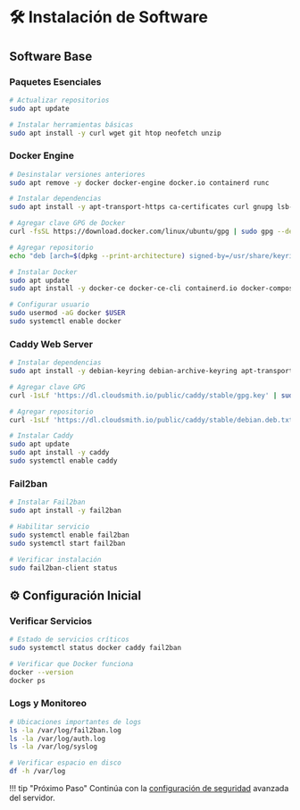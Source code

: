 # 🛠️ Instalación de Software

## Software Base

### Paquetes Esenciales

```bash
# Actualizar repositorios
sudo apt update

# Instalar herramientas básicas
sudo apt install -y curl wget git htop neofetch unzip
```

### Docker Engine

```bash
# Desinstalar versiones anteriores
sudo apt remove -y docker docker-engine docker.io containerd runc

# Instalar dependencias
sudo apt install -y apt-transport-https ca-certificates curl gnupg lsb-release

# Agregar clave GPG de Docker
curl -fsSL https://download.docker.com/linux/ubuntu/gpg | sudo gpg --dearmor -o /usr/share/keyrings/docker-archive-keyring.gpg

# Agregar repositorio
echo "deb [arch=$(dpkg --print-architecture) signed-by=/usr/share/keyrings/docker-archive-keyring.gpg] https://download.docker.com/linux/ubuntu $(lsb_release -cs) stable" | sudo tee /etc/apt/sources.list.d/docker.list

# Instalar Docker
sudo apt update
sudo apt install -y docker-ce docker-ce-cli containerd.io docker-compose-plugin

# Configurar usuario
sudo usermod -aG docker $USER
sudo systemctl enable docker
```

### Caddy Web Server

```bash
# Instalar dependencias
sudo apt install -y debian-keyring debian-archive-keyring apt-transport-https

# Agregar clave GPG
curl -1sLf 'https://dl.cloudsmith.io/public/caddy/stable/gpg.key' | sudo gpg --dearmor -o /usr/share/keyrings/caddy-stable-archive-keyring.gpg

# Agregar repositorio
curl -1sLf 'https://dl.cloudsmith.io/public/caddy/stable/debian.deb.txt' | sudo tee /etc/apt/sources.list.d/caddy-stable.list

# Instalar Caddy
sudo apt update
sudo apt install -y caddy
sudo systemctl enable caddy
```

### Fail2ban

```bash
# Instalar Fail2ban
sudo apt install -y fail2ban

# Habilitar servicio
sudo systemctl enable fail2ban
sudo systemctl start fail2ban

# Verificar instalación
sudo fail2ban-client status
```

## ⚙️ Configuración Inicial

### Verificar Servicios

```bash
# Estado de servicios críticos
sudo systemctl status docker caddy fail2ban

# Verificar que Docker funciona
docker --version
docker ps
```

### Logs y Monitoreo

```bash
# Ubicaciones importantes de logs
ls -la /var/log/fail2ban.log
ls -la /var/log/auth.log
ls -la /var/log/syslog

# Verificar espacio en disco
df -h /var/log
```

!!! tip "Próximo Paso"
    Continúa con la [configuración de seguridad](security.md) avanzada del servidor.